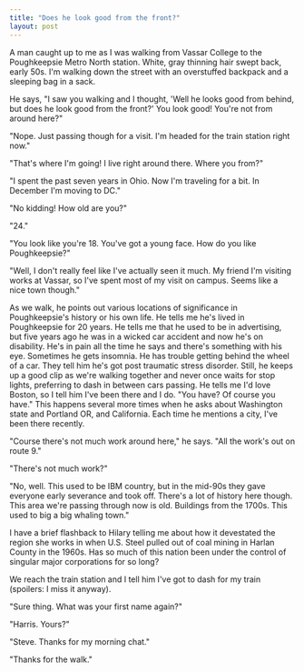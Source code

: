 ```yaml
---
title: "Does he look good from the front?"
layout: post
---
```


A man caught up to me as I was walking from Vassar College to the Poughkeepsie Metro North station. White, gray thinning hair swept back, early 50s. I'm walking down the street with an overstuffed backpack and a sleeping bag in a sack.

He says, "I saw you walking  and I thought, 'Well he looks good from behind, but does he look good from the front?' You look good! You're not from around here?"

"Nope. Just passing though for a visit. I'm headed for the train station right now."

"That's where I'm going! I live right around there. Where you from?"

"I spent the past seven years in Ohio. Now I'm traveling for a bit. In December I'm moving to DC."

"No kidding! How old are you?"

"24."

"You look like you're 18. You've got a young face. How do you like Poughkeepsie?"

"Well, I don't really feel like I've actually seen it much. My friend I'm visiting works at Vassar, so I've spent most of my visit on campus. Seems like a nice town though."

As we walk, he points out various locations of significance in Poughkeepsie's history or his own life. He tells me he's lived in Poughkeepsie for 20 years. He tells me that he used to be in advertising, but five years ago he was in a wicked car accident and now he's on disability. He's in pain all the time he says and there's something with his eye. Sometimes he gets insomnia. He has trouble getting behind the wheel of a car. They tell him he's got post traumatic stress disorder. Still, he keeps up a good clip as we're walking together and never once waits for stop lights, preferring to dash in between cars passing. He tells me I'd love Boston, so I tell him I've been there and I do. "You have? Of course you have." This happens several more times when he asks about Washington state and Portland OR, and California. Each time he mentions a city, I've been there recently. 

"Course there's not much work around here," he says. "All the work's out on route 9."

"There's not much work?"

"No, well. This used to be IBM country, but in the mid-90s they gave everyone early severance and took off. There's a lot of history here though. This area we're passing through now is old. Buildings from the 1700s. This used to big a big whaling town."

I have a brief flashback to Hilary telling me about how it devestated the region she works in when U.S. Steel pulled out of coal mining in Harlan County in the 1960s. Has so much of this nation been under the control of singular major corporations for so long?

We reach the train station and I tell him I've got to dash for my train (spoilers: I miss it anyway). 

"Sure thing. What was your first name again?"

"Harris. Yours?"

"Steve. Thanks for my morning chat."

"Thanks for the walk."